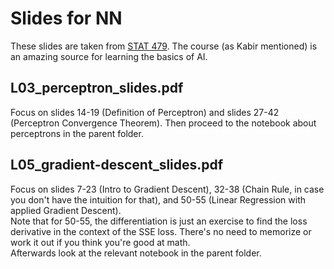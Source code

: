 # Slides for NN

These slides are taken from [STAT 479](https://github.com/rasbt/stat479-deep-learning-ss19). The course (as Kabir mentioned) is an amazing source for learning the basics of AI.  

## L03_perceptron_slides.pdf

Focus on slides 14-19 (Definition of Perceptron) and slides 27-42 (Perceptron Convergence Theorem). Then proceed to the notebook about perceptrons in the parent folder.

## L05_gradient-descent_slides.pdf

Focus on slides 7-23 (Intro to Gradient Descent), 32-38 (Chain Rule, in case you don't have the intuition for that), and 50-55 (Linear Regression with applied Gradient Descent).  
Note that for 50-55, the differentiation is just an exercise to find the loss derivative in the context of the SSE loss. There's no need to memorize or work it out if you think you're good at math.  
Afterwards look at the relevant notebook in the parent folder.
